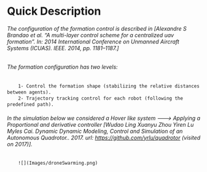 # Quick Description

###### The configuration of the formation control is described in [Alexandre S Brandao et al. “A multi-layer control scheme for a centralized uav formation”. In: 2014 International Conference on Unmanned Aircraft Systems (ICUAS). IEEE. 2014, pp. 1181–1187.]




###### The formation configuration has two levels: 
	    1- Control the formation shape (stabilizing the relative distances between agents).
        2- Trajectory tracking control for each robot (following the predefined path).
        
	
	
	
###### In the simulation below we considered a Hover like system  --->  Applying a Proportional and derivative controller [Wudao Ling Xuanyu Zhou Yiren Lu Myles Cai. Dynamic Dynamic Modeling, Control and Simulation of an Autonomous Quadrotor.. 2017. url: https://github.com/yrlu/quadrotor (visited on 2017)].
		
		
		
		
		![](Images/droneSwarming.png)
		
